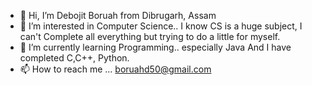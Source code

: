 - 👋 Hi, I’m Debojit Boruah from Dibrugarh, Assam
- 👀 I’m interested in Computer Science.. 
     I know CS is a huge subject, I can't 
     Complete all everything but trying to do 
     a little for myself.
- 🌱 I’m currently learning Programming.. especially Java
     And I have completed C,C++, Python.
- 📫 How to reach me ... boruahd50@gmail.com

<!---
Debo4/Debo4 is a ✨ special ✨ repository because its `README.md` (this file) appears on your GitHub profile.
You can click the Preview link to take a look at your changes.
--->
